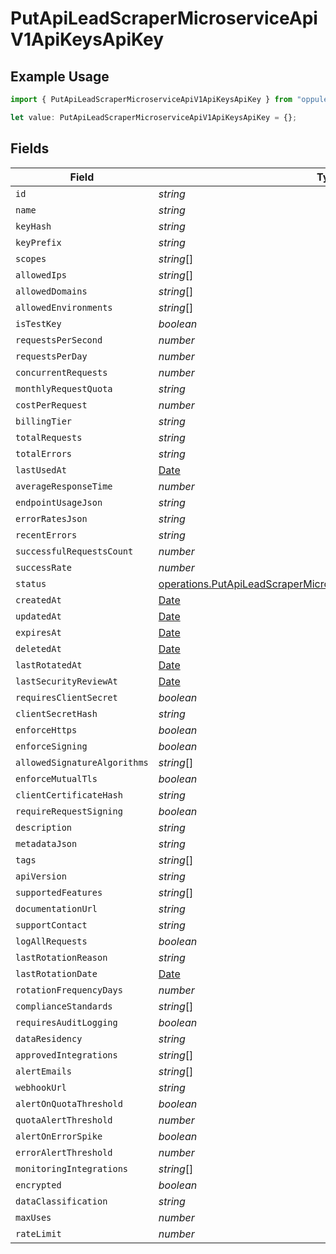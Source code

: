 # PutApiLeadScraperMicroserviceApiV1ApiKeysApiKey

## Example Usage

```typescript
import { PutApiLeadScraperMicroserviceApiV1ApiKeysApiKey } from "oppulence-backend-sdk/models/operations";

let value: PutApiLeadScraperMicroserviceApiV1ApiKeysApiKey = {};
```

## Fields

| Field                                                                                                                                                  | Type                                                                                                                                                   | Required                                                                                                                                               | Description                                                                                                                                            |
| ------------------------------------------------------------------------------------------------------------------------------------------------------ | ------------------------------------------------------------------------------------------------------------------------------------------------------ | ------------------------------------------------------------------------------------------------------------------------------------------------------ | ------------------------------------------------------------------------------------------------------------------------------------------------------ |
| `id`                                                                                                                                                   | *string*                                                                                                                                               | :heavy_minus_sign:                                                                                                                                     | N/A                                                                                                                                                    |
| `name`                                                                                                                                                 | *string*                                                                                                                                               | :heavy_minus_sign:                                                                                                                                     | N/A                                                                                                                                                    |
| `keyHash`                                                                                                                                              | *string*                                                                                                                                               | :heavy_minus_sign:                                                                                                                                     | N/A                                                                                                                                                    |
| `keyPrefix`                                                                                                                                            | *string*                                                                                                                                               | :heavy_minus_sign:                                                                                                                                     | N/A                                                                                                                                                    |
| `scopes`                                                                                                                                               | *string*[]                                                                                                                                             | :heavy_minus_sign:                                                                                                                                     | N/A                                                                                                                                                    |
| `allowedIps`                                                                                                                                           | *string*[]                                                                                                                                             | :heavy_minus_sign:                                                                                                                                     | N/A                                                                                                                                                    |
| `allowedDomains`                                                                                                                                       | *string*[]                                                                                                                                             | :heavy_minus_sign:                                                                                                                                     | N/A                                                                                                                                                    |
| `allowedEnvironments`                                                                                                                                  | *string*[]                                                                                                                                             | :heavy_minus_sign:                                                                                                                                     | N/A                                                                                                                                                    |
| `isTestKey`                                                                                                                                            | *boolean*                                                                                                                                              | :heavy_minus_sign:                                                                                                                                     | N/A                                                                                                                                                    |
| `requestsPerSecond`                                                                                                                                    | *number*                                                                                                                                               | :heavy_minus_sign:                                                                                                                                     | N/A                                                                                                                                                    |
| `requestsPerDay`                                                                                                                                       | *number*                                                                                                                                               | :heavy_minus_sign:                                                                                                                                     | N/A                                                                                                                                                    |
| `concurrentRequests`                                                                                                                                   | *number*                                                                                                                                               | :heavy_minus_sign:                                                                                                                                     | N/A                                                                                                                                                    |
| `monthlyRequestQuota`                                                                                                                                  | *string*                                                                                                                                               | :heavy_minus_sign:                                                                                                                                     | N/A                                                                                                                                                    |
| `costPerRequest`                                                                                                                                       | *number*                                                                                                                                               | :heavy_minus_sign:                                                                                                                                     | N/A                                                                                                                                                    |
| `billingTier`                                                                                                                                          | *string*                                                                                                                                               | :heavy_minus_sign:                                                                                                                                     | N/A                                                                                                                                                    |
| `totalRequests`                                                                                                                                        | *string*                                                                                                                                               | :heavy_minus_sign:                                                                                                                                     | N/A                                                                                                                                                    |
| `totalErrors`                                                                                                                                          | *string*                                                                                                                                               | :heavy_minus_sign:                                                                                                                                     | N/A                                                                                                                                                    |
| `lastUsedAt`                                                                                                                                           | [Date](https://developer.mozilla.org/en-US/docs/Web/JavaScript/Reference/Global_Objects/Date)                                                          | :heavy_minus_sign:                                                                                                                                     | N/A                                                                                                                                                    |
| `averageResponseTime`                                                                                                                                  | *number*                                                                                                                                               | :heavy_minus_sign:                                                                                                                                     | N/A                                                                                                                                                    |
| `endpointUsageJson`                                                                                                                                    | *string*                                                                                                                                               | :heavy_minus_sign:                                                                                                                                     | N/A                                                                                                                                                    |
| `errorRatesJson`                                                                                                                                       | *string*                                                                                                                                               | :heavy_minus_sign:                                                                                                                                     | N/A                                                                                                                                                    |
| `recentErrors`                                                                                                                                         | *string*                                                                                                                                               | :heavy_minus_sign:                                                                                                                                     | N/A                                                                                                                                                    |
| `successfulRequestsCount`                                                                                                                              | *number*                                                                                                                                               | :heavy_minus_sign:                                                                                                                                     | N/A                                                                                                                                                    |
| `successRate`                                                                                                                                          | *number*                                                                                                                                               | :heavy_minus_sign:                                                                                                                                     | N/A                                                                                                                                                    |
| `status`                                                                                                                                               | [operations.PutApiLeadScraperMicroserviceApiV1ApiKeysApiKeysStatus](../../models/operations/putapileadscrapermicroserviceapiv1apikeysapikeysstatus.md) | :heavy_minus_sign:                                                                                                                                     | N/A                                                                                                                                                    |
| `createdAt`                                                                                                                                            | [Date](https://developer.mozilla.org/en-US/docs/Web/JavaScript/Reference/Global_Objects/Date)                                                          | :heavy_minus_sign:                                                                                                                                     | N/A                                                                                                                                                    |
| `updatedAt`                                                                                                                                            | [Date](https://developer.mozilla.org/en-US/docs/Web/JavaScript/Reference/Global_Objects/Date)                                                          | :heavy_minus_sign:                                                                                                                                     | N/A                                                                                                                                                    |
| `expiresAt`                                                                                                                                            | [Date](https://developer.mozilla.org/en-US/docs/Web/JavaScript/Reference/Global_Objects/Date)                                                          | :heavy_minus_sign:                                                                                                                                     | N/A                                                                                                                                                    |
| `deletedAt`                                                                                                                                            | [Date](https://developer.mozilla.org/en-US/docs/Web/JavaScript/Reference/Global_Objects/Date)                                                          | :heavy_minus_sign:                                                                                                                                     | N/A                                                                                                                                                    |
| `lastRotatedAt`                                                                                                                                        | [Date](https://developer.mozilla.org/en-US/docs/Web/JavaScript/Reference/Global_Objects/Date)                                                          | :heavy_minus_sign:                                                                                                                                     | N/A                                                                                                                                                    |
| `lastSecurityReviewAt`                                                                                                                                 | [Date](https://developer.mozilla.org/en-US/docs/Web/JavaScript/Reference/Global_Objects/Date)                                                          | :heavy_minus_sign:                                                                                                                                     | N/A                                                                                                                                                    |
| `requiresClientSecret`                                                                                                                                 | *boolean*                                                                                                                                              | :heavy_minus_sign:                                                                                                                                     | N/A                                                                                                                                                    |
| `clientSecretHash`                                                                                                                                     | *string*                                                                                                                                               | :heavy_minus_sign:                                                                                                                                     | N/A                                                                                                                                                    |
| `enforceHttps`                                                                                                                                         | *boolean*                                                                                                                                              | :heavy_minus_sign:                                                                                                                                     | N/A                                                                                                                                                    |
| `enforceSigning`                                                                                                                                       | *boolean*                                                                                                                                              | :heavy_minus_sign:                                                                                                                                     | N/A                                                                                                                                                    |
| `allowedSignatureAlgorithms`                                                                                                                           | *string*[]                                                                                                                                             | :heavy_minus_sign:                                                                                                                                     | N/A                                                                                                                                                    |
| `enforceMutualTls`                                                                                                                                     | *boolean*                                                                                                                                              | :heavy_minus_sign:                                                                                                                                     | N/A                                                                                                                                                    |
| `clientCertificateHash`                                                                                                                                | *string*                                                                                                                                               | :heavy_minus_sign:                                                                                                                                     | N/A                                                                                                                                                    |
| `requireRequestSigning`                                                                                                                                | *boolean*                                                                                                                                              | :heavy_minus_sign:                                                                                                                                     | N/A                                                                                                                                                    |
| `description`                                                                                                                                          | *string*                                                                                                                                               | :heavy_minus_sign:                                                                                                                                     | N/A                                                                                                                                                    |
| `metadataJson`                                                                                                                                         | *string*                                                                                                                                               | :heavy_minus_sign:                                                                                                                                     | N/A                                                                                                                                                    |
| `tags`                                                                                                                                                 | *string*[]                                                                                                                                             | :heavy_minus_sign:                                                                                                                                     | N/A                                                                                                                                                    |
| `apiVersion`                                                                                                                                           | *string*                                                                                                                                               | :heavy_minus_sign:                                                                                                                                     | N/A                                                                                                                                                    |
| `supportedFeatures`                                                                                                                                    | *string*[]                                                                                                                                             | :heavy_minus_sign:                                                                                                                                     | N/A                                                                                                                                                    |
| `documentationUrl`                                                                                                                                     | *string*                                                                                                                                               | :heavy_minus_sign:                                                                                                                                     | N/A                                                                                                                                                    |
| `supportContact`                                                                                                                                       | *string*                                                                                                                                               | :heavy_minus_sign:                                                                                                                                     | N/A                                                                                                                                                    |
| `logAllRequests`                                                                                                                                       | *boolean*                                                                                                                                              | :heavy_minus_sign:                                                                                                                                     | N/A                                                                                                                                                    |
| `lastRotationReason`                                                                                                                                   | *string*                                                                                                                                               | :heavy_minus_sign:                                                                                                                                     | N/A                                                                                                                                                    |
| `lastRotationDate`                                                                                                                                     | [Date](https://developer.mozilla.org/en-US/docs/Web/JavaScript/Reference/Global_Objects/Date)                                                          | :heavy_minus_sign:                                                                                                                                     | N/A                                                                                                                                                    |
| `rotationFrequencyDays`                                                                                                                                | *number*                                                                                                                                               | :heavy_minus_sign:                                                                                                                                     | N/A                                                                                                                                                    |
| `complianceStandards`                                                                                                                                  | *string*[]                                                                                                                                             | :heavy_minus_sign:                                                                                                                                     | N/A                                                                                                                                                    |
| `requiresAuditLogging`                                                                                                                                 | *boolean*                                                                                                                                              | :heavy_minus_sign:                                                                                                                                     | N/A                                                                                                                                                    |
| `dataResidency`                                                                                                                                        | *string*                                                                                                                                               | :heavy_minus_sign:                                                                                                                                     | N/A                                                                                                                                                    |
| `approvedIntegrations`                                                                                                                                 | *string*[]                                                                                                                                             | :heavy_minus_sign:                                                                                                                                     | N/A                                                                                                                                                    |
| `alertEmails`                                                                                                                                          | *string*[]                                                                                                                                             | :heavy_minus_sign:                                                                                                                                     | N/A                                                                                                                                                    |
| `webhookUrl`                                                                                                                                           | *string*                                                                                                                                               | :heavy_minus_sign:                                                                                                                                     | N/A                                                                                                                                                    |
| `alertOnQuotaThreshold`                                                                                                                                | *boolean*                                                                                                                                              | :heavy_minus_sign:                                                                                                                                     | N/A                                                                                                                                                    |
| `quotaAlertThreshold`                                                                                                                                  | *number*                                                                                                                                               | :heavy_minus_sign:                                                                                                                                     | N/A                                                                                                                                                    |
| `alertOnErrorSpike`                                                                                                                                    | *boolean*                                                                                                                                              | :heavy_minus_sign:                                                                                                                                     | N/A                                                                                                                                                    |
| `errorAlertThreshold`                                                                                                                                  | *number*                                                                                                                                               | :heavy_minus_sign:                                                                                                                                     | N/A                                                                                                                                                    |
| `monitoringIntegrations`                                                                                                                               | *string*[]                                                                                                                                             | :heavy_minus_sign:                                                                                                                                     | N/A                                                                                                                                                    |
| `encrypted`                                                                                                                                            | *boolean*                                                                                                                                              | :heavy_minus_sign:                                                                                                                                     | N/A                                                                                                                                                    |
| `dataClassification`                                                                                                                                   | *string*                                                                                                                                               | :heavy_minus_sign:                                                                                                                                     | N/A                                                                                                                                                    |
| `maxUses`                                                                                                                                              | *number*                                                                                                                                               | :heavy_minus_sign:                                                                                                                                     | N/A                                                                                                                                                    |
| `rateLimit`                                                                                                                                            | *number*                                                                                                                                               | :heavy_minus_sign:                                                                                                                                     | N/A                                                                                                                                                    |
